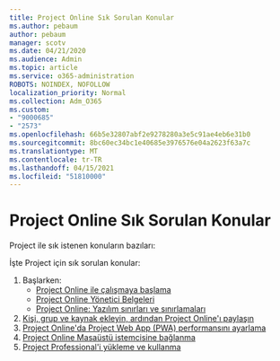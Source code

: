 ```yaml
---
title: Project Online Sık Sorulan Konular
ms.author: pebaum
author: pebaum
manager: scotv
ms.date: 04/21/2020
ms.audience: Admin
ms.topic: article
ms.service: o365-administration
ROBOTS: NOINDEX, NOFOLLOW
localization_priority: Normal
ms.collection: Adm_O365
ms.custom:
- "9000685"
- "2573"
ms.openlocfilehash: 66b5e32807abf2e9278280a3e5c91ae4eb6e31b0
ms.sourcegitcommit: 8bc60ec34bc1e40685e3976576e04a2623f63a7c
ms.translationtype: MT
ms.contentlocale: tr-TR
ms.lasthandoff: 04/15/2021
ms.locfileid: "51810000"
---
```

# <a name="project-online-frequently-requested-topics"></a>Project Online Sık Sorulan Konular

Project ile sık istenen konuların bazıları:

İşte Project için sık sorulan konular:
1.  Başlarken: 
    -   [Project Online ile çalışmaya başlama](https://docs.microsoft.com/projectonline/get-started-with-project-online) 
    -   [Project Online Yönetici Belgeleri](https://docs.microsoft.com/projectonline/project-online) 
    -   [Project Online: Yazılım sınırları ve sınırlamaları](https://docs.microsoft.com/ProjectOnline/project-online-software-boundaries-and-limits) 
2.  [Kişi, grup ve kaynak ekleyin, ardından Project Online'ı paylaşın](https://docs.microsoft.com/projectonline/step-2-add-people-to-project-online) 
3.  [Project Online'da Project Web App (PWA) performansını ayarlama](https://docs.microsoft.com/projectonline/tune-project-online-performance)
4.  [Project Online Masaüstü istemcisine bağlanma](https://docs.microsoft.com/projectonline/connect-to-project-online-with-the-project-online-desktop-client) 
5.  [Project Professional'i yükleme ve kullanma](https://support.office.com/article/install-project-7059249b-d9fe-4d61-ab96-5c5bf435f281) 
